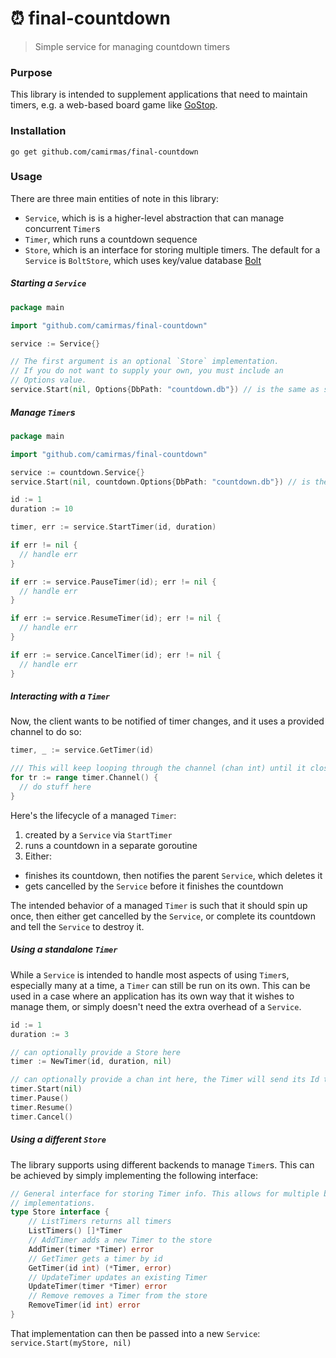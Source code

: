 # :alarm_clock: final-countdown
> Simple service for managing countdown timers

### Purpose

This library is intended to supplement applications that need to maintain timers, e.g. a web-based board game like [GoStop](https://github.com/camirmas/go-stop-go). 

### Installation

`go get github.com/camirmas/final-countdown`

### Usage

There are three main entities of note in this library: 
- `Service`, which is is a higher-level abstraction that can manage concurrent `Timer`s
- `Timer`, which runs a countdown sequence
- `Store`, which is an interface for storing multiple timers. The default for a `Service` is `BoltStore`, which uses key/value database [Bolt](https://github.com/boltdb/bolt#lmdb)

##### Starting a `Service`
```go
package main

import "github.com/camirmas/final-countdown"

service := Service{}

// The first argument is an optional `Store` implementation.
// If you do not want to supply your own, you must include an
// Options value.
service.Start(nil, Options{DbPath: "countdown.db"}) // is the same as service.Start(nil, Options{})
```

##### Manage `Timer`s
```go
package main

import "github.com/camirmas/final-countdown"

service := countdown.Service{}
service.Start(nil, countdown.Options{DbPath: "countdown.db"}) // is the same as service.Start(nil, countdown.Options{})

id := 1
duration := 10

timer, err := service.StartTimer(id, duration)

if err != nil {
  // handle err
}

if err := service.PauseTimer(id); err != nil {
  // handle err
}

if err := service.ResumeTimer(id); err != nil {
  // handle err
}

if err := service.CancelTimer(id); err != nil {
  // handle err
}
```

##### Interacting with a `Timer`
Now, the client wants to be notified of timer changes, and it uses a provided channel to do so:
```go
timer, _ := service.GetTimer(id)

/// This will keep looping through the channel (chan int) until it closes
for tr := range timer.Channel() {
  // do stuff here
}
```
Here's the lifecycle of a managed `Timer`:
1. created by a `Service` via `StartTimer`
2. runs a countdown in a separate goroutine
3. Either:
  - finishes its countdown, then notifies the parent `Service`, which deletes it
  - gets cancelled by the `Service` before it finishes the countdown
  
The intended behavior of a managed `Timer` is such that it should spin up once, then either get cancelled by the `Service`, or complete its countdown and tell the `Service` to destroy it.

##### Using a standalone `Timer`
While a `Service` is intended to handle most aspects of using `Timer`s, especially many at a time, a `Timer` can still be run on its own. This can be used in a case where an application has its own way that it wishes to manage them, or simply doesn't need the extra overhead of a `Service`.

```go
id := 1
duration := 3

// can optionally provide a Store here
timer := NewTimer(id, duration, nil)

// can optionally provide a chan int here, the Timer will send its Id to that channel upon countdown completion
timer.Start(nil)
timer.Pause()
timer.Resume()
timer.Cancel()
```

##### Using a different `Store`
The library supports using different backends to manage `Timer`s. This can be achieved by simply implementing the following interface:
```go
// General interface for storing Timer info. This allows for multiple backend
// implementations.
type Store interface {
	// ListTimers returns all timers
	ListTimers() []*Timer
	// AddTimer adds a new Timer to the store
	AddTimer(timer *Timer) error
	// GetTimer gets a timer by id
	GetTimer(id int) (*Timer, error)
	// UpdateTimer updates an existing Timer
	UpdateTimer(timer *Timer) error
	// Remove removes a Timer from the store
	RemoveTimer(id int) error
}
```
That implementation can then be passed into a new `Service`:
```service.Start(myStore, nil)```

